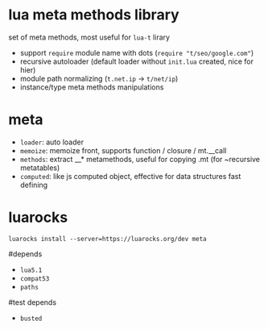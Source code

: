 # lua meta methods library
set of meta methods, most useful for `lua-t` lirary
- support `require` module name with dots (`require "t/seo/google.com"`)
- recursive autoloader (default loader without `init.lua` created, nice for hier)
- module path normalizing (`t.net.ip` -> `t/net/ip`)
- instance/type meta methods manipulations

# meta
- `loader`: auto loader
- `memoize`: memoize front, supports function / closure / mt.__call
- `methods`: extract __* metamethods, useful for copying .mt (for ~recursive metatables)
- `computed`: like js computed object, effective for data structures fast defining

# luarocks
`luarocks install --server=https://luarocks.org/dev meta`

#depends
- `lua5.1`
- `compat53`
- `paths`

#test depends
- `busted`

